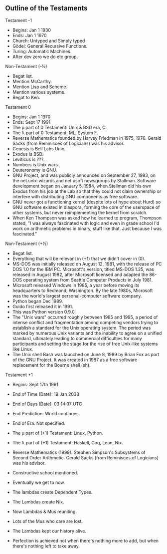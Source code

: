 ## Outline of the Testaments
Testament -1
- Begins: Jan 1 1930
- Ends: Jan 1 1970
- Church: Untyped and Simply typed
- Gödel: General Recursive Functions.
- Turing: Automatic Machines.
- After dev zero we do etc group.

Non-Testament (-½)
- Begat list.
- Mention McCarthy.
- Mention Lisp and Scheme.
- Mention various systems.
- Begat to Ken.

Testament 0
- Begins: Jan 1 1970
- Ends: Sept 17 1991
- The μ part of 0 Testament: Unix & BSD era, C.
- The λ part of 0 Testament: ML, System F.
- Reverse Mathematics founded by Harvey Friedman in 1975, 1976. Gerald Sacks (from Reminisces of Logicians) was his advisor.
- Genesis is Bell Labs Unix.
- Exodus is BSD.
- Leviticus is ???.
- Numbers is Unix wars.
- Deuteronomy is GNU.
- GNU Project, and was publicly announced on September 27, 1983, on the net.unix-wizards and net.usoft newsgroups by Stallman. Software development began on January 5, 1984, when Stallman did his own Exodus from his job at the Lab so that they could not claim ownership or interfere with distributing GNU components as free software.
- GNU never got a functioning kernel (despite lots of hype about Hurd) so GNU software existed in diaspora, forming the core of the userspace of other systems, but never reimplementing the kernel from scratch.
- When Ken Thompson was asked how he learned to program, Thompson stated, "I was always fascinated with logic and even in grade school I'd work on arithmetic problems in binary, stuff like that. Just because I was fascinated."

Non-Testament (+½)
- Begat list.
- Everything that will be relevant in (+1) that we didn't cover in (0).
- MS-DOS was initially released on August 12, 1981, with the release of PC DOS 1.0 for the IBM PC. Microsoft's version, titled MS-DOS 1.25, was released in August 1982, after Microsoft licensed and adapted the 86-DOS operating system from Seattle Computer Products in July 1981.
- Microsoft released Windows in 1985, a year before moving its headquarters to Redmond, Washington. By the late 1980s, Microsoft was the world's largest personal-computer software company.
- Python began Dec 1989.
- Guido first released it in 1991.
- This was Python version 0.9.0.
- The "Unix wars" occurred roughly between 1985 and 1995, a period of intense conflict and fragmentation among competing vendors trying to establish a standard for the Unix operating system. The period was marked by numerous Unix variants and the inability to agree on a unified standard, ultimately leading to commercial difficulties for many participants and setting the stage for the rise of free Unix-like systems like Linux.
- The Unix shell Bash was launched on June 8, 1989 by Brian Fox as part of the GNU Project. It was created in 1987 as a free software replacement for the Bourne shell (sh). 


Testament +1
- Begins: Sept 17th 1991
- End of Time (Date): 19 Jan 2038
- End of Days (Date): 03:14:07 UTC
- End Prediction: World continues.
- End of Era: Not specified.
- The μ part of (+1) Testament: Linux, Python.
- The λ part of (+1) Testament: Haskell, Coq, Lean, Nix.
- Reverse Mathematics (1999). Stephen Simpson's Subsystems of Second Order Arithmetic. Gerald Sacks (from Reminisces of Logicians) was his advisor.

- Constructive school mentioned.
- Eventually we get to now.
- The lambdas create Dependent Types.
- The Lambdas create Nix.
- Now Lambdas & Mus reuniting.
- Lots of the Mus who care are lost.
- The Lambdas kept our history alive.
- Perfection is achieved not when there's nothing more to add, but when there's nothing left to take away.
